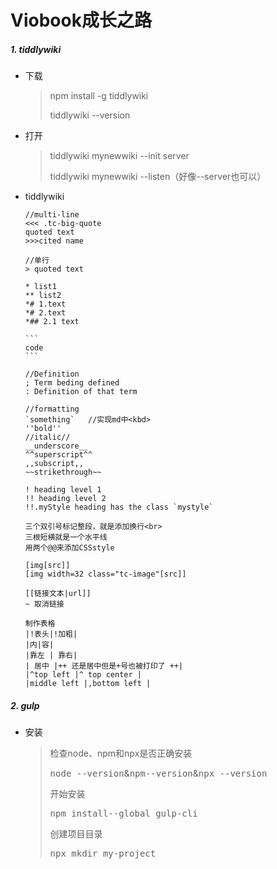 # Viobook成长之路

##### 1. tiddlywiki

- 下载

  > npm install -g tiddlywiki
  >
  > tiddlywiki --version

- 打开

  > tiddlywiki mynewwiki --init server
  >
  > tiddlywiki mynewwiki --listen（好像--server也可以）

- tiddlywiki

  ```tiddlywiki
  //multi-line
  <<< .tc-big-quote
  quoted text
  >>>cited name
  
  //单行
  > quoted text
  ```

  ```tiddlywiki
  * list1
  ** list2
  *# 1.text
  *# 2.text
  *## 2.1 text
  ```

  ```tiddlywiki
  ​```
  code
  ​```
  ```

  ```tiddlywiki
  //Definition
  ; Term beding defined
  : Definition of that term
  ```

  ```tiddlywiki
  //formatting
  `something`   //实现md中<kbd>
  ''bold''
  //italic//
  __underscore__
  ^^superscript^^
  ,,subscript,,
  ~~strikethrough~~
  ```

  ```tiddlywiki
  ! heading level 1
  !! heading level 2
  !!.myStyle heading has the class `mystyle`
  ```

  ```
  三个双引号标记整段，就是添加换行<br>
  三根短横就是一个水平线
  用两个@@来添加CSSstyle
  ```

  ```tiddlywiki
  [img[src]]
  [img width=32 class="tc-image"[src]]
  ```

  ```
  [[链接文本|url]]
  ~ 取消链接
  ```

  ```
  制作表格
  |!表头|!加粗|
  |内|容|
  |靠左 | 靠右|
  | 居中 |++ 还是居中但是+号也被打印了 ++|
  |^top left |^ top center |
  |middle left |,bottom left |
  ```



##### 2. gulp

- 安装

  > 检查node、npm和npx是否正确安装
  >
  > <kbd>node --version</kbd>&<kbd>npm--version</kbd>&<kbd>npx --version</kbd>
  >
  > 开始安装
  >
  > <kbd>npm install--global gulp-cli</kbd>
  >
  > 创建项目目录
  >
  > <kbd>npx mkdir my-project</kbd>
  >
  > 